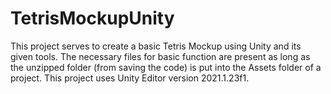 # TetrisMockupUnity

This project serves to create a basic Tetris Mockup using Unity and its given tools. The necessary files for basic function are present as long as the unzipped folder (from saving the code) is put into the Assets folder of a project. This project uses Unity Editor version 2021.1.23f1.
